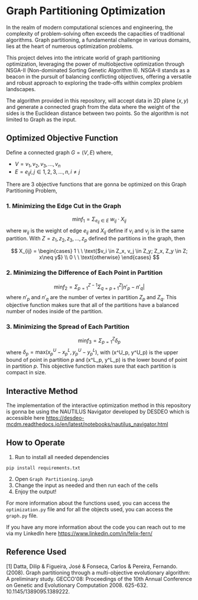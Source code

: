 # Graph Partitioning Optimization
In the realm of modern computational sciences and engineering, the complexity of problem-solving often exceeds the capacities of traditional algorithms. Graph partitioning, a fundamental challenge in various domains, lies at the heart of numerous optimization problems.

This project delves into the intricate world of graph partitioning optimization, leveraging the power of multiobjective optimization through NSGA-II (Non-dominated Sorting Genetic Algorithm II). NSGA-II stands as a beacon in the pursuit of balancing conflicting objectives, offering a versatile and robust approach to exploring the trade-offs within complex problem landscapes.

The algorithm provided in this repository, will accept data in 2D plane $(x,y)$ and generate a connected graph from the data where the weight of the sides is the Euclidean distance between two points. So the algorithm is not limited to Graph as the input. 

## Optimized Objective Function
Define a connected graph $G = (V, E)$ where, 
* $V = {v_1, v_2, v_3, ..., v_n}$
* $E = {e_{ij} i,j \in {1,2,3, ..., n}, i\neq j }$
  
There are 3 objective functions that are gonna be optimized on this Graph Partitioning Problem,
### 1. Minimizing the Edge Cut in the Graph
$$\text{min} f_1 = \Sigma_{e_{ij} \in E} \ w_{ij}\cdot X_{ij}$$
where $w_{ij}$ is the weight of edge $e_{ij}$ and $X_{ij}$ define if $v_i$ and $v_j$ is in the same partition. With $Z = {z_1, z_2, z_3, ..., z_p}$ defined the partitions in the graph, then

$$
X_{ij} = \begin{cases}
              1 \ \ \text{$v_i \in Z_x, v_j \in Z_y; Z_x, Z_y \in Z; x\neq y$} \\
              0 \ \ \text{otherwise}
          \end{cases} 
$$

### 2. Minimizing the Difference of Each Point in Partition
$$\text{min} f_2 = \Sigma_{p=1}^{Z-1} \Sigma^{Z}_{q=p+1} |n'_p - n'_q|$$
where $n'_p$ and $n'_q$ are the number of vertex in partition $Z_p$ and $Z_q$. This objective function makes sure that all of the partitions have a balanced number of nodes inside of the partition.

### 3. Minimizing the Spread of Each Partition
$$\text{min} f_3 = \Sigma_{p=1}^Z \delta_p$$
where $\delta_p = \text{max}(x_p^U - x_p^L, y_p^U - y_p^L)$, with (x^U_p, y^U_p) is the upper bound of point in partition $p$ and (x^L_p, y^L_p) is the lower bound of point in partition $p$. This objective function makes sure that each partition is compact in size.

## Interactive Method 
The implementation of the interactive optimization method in this repository is gonna be using the NAUTILUS Navigator developed by DESDEO which is accessible here https://desdeo-mcdm.readthedocs.io/en/latest/notebooks/nautilus_navigator.html 

## How to Operate
1. Run to install all needed dependencies
```
pip install requirements.txt
```
2. Open `Graph Partitioning.ipnyb`
3. Change the input as needed and then run each of the cells
4. Enjoy the output!

For more information about the functions used, you can access the `optimization.py` file and for all the objects used, you can access the `graph.py` file.

If you have any more information about the code you can reach out to me via my LinkedIn here https://www.linkedin.com/in/felix-fern/

## Reference Used
[1] Datta, Dilip & Figueira, José & Fonseca, Carlos & Pereira, Fernando. (2008). Graph partitioning through a multi-objective evolutionary algorithm: A preliminary study. GECCO'08: Proceedings of the 10th Annual Conference on Genetic and Evolutionary Computation 2008. 625-632. 10.1145/1389095.1389222. 


